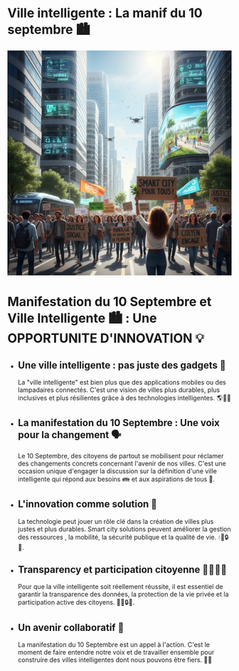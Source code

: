 
# Ville intelligente : La manif du 10 septembre 🏙️  


![Image](Manifestation_10_septembre_et_Ville_Intelligente_1757874934599.webp)

<h1>Manifestation du 10 Septembre et Ville Intelligente 🏙️ : Une OPPORTUNITE D'INNOVATION 💡</h1>

<ul>
  <li>
    <h2>Une ville intelligente : pas juste des gadgets 📵</h2>
    <p>La "ville intelligente" est bien plus que des applications mobiles ou des lampadaires connectés. C'est une vision de  villes plus durables, plus inclusives et plus résilientes grâce à des technologies intelligentes. 🌎🤝💪</p>
  </li>
  <li>
    <h2>La manifestation du 10 Septembre : Une voix pour la changement 🗣️</h2>
    <p>Le 10 Septembre, des citoyens de partout se mobilisent pour réclamer des changements concrets concernant l'avenir de nos villes. C'est une occasion unique d'engager la discussion sur la définition d'une ville intelligente qui répond aux besoins 👪 et aux aspirations de tous 🌈.</p>
  </li>
  <li>
    <h2>L'innovation comme solution 🧰</h2>
    <p>La technologie peut jouer un rôle clé dans la création de villes plus justes et plus durables. Smart city solutions  peuvent améliorer la gestion des ressources , la mobilité, la sécurité publique et la qualité de vie. 💧🚗🔒🌱.</p>
  </li>
  <li>
    <h2>Transparency et participation citoyenne 🙋‍♀️🙋‍♂️</h2>
    <p>Pour que la ville intelligente soit réellement réussite, il est essentiel de garantir la transparence des données, la protection de la vie privée et la participation active des citoyens. 🕵️‍♀️🔒👥.</p>
  </li>
  <li>
    <h2>Un avenir collaboratif 🤝</h2>
    <p>La manifestation du 10 Septembre est un appel à l'action.  C'est le moment de faire entendre notre voix et de travailler ensemble pour construire des villes intelligentes dont nous pouvons être fiers. 🤩🎉</p>
  </li>
</ul>



        
